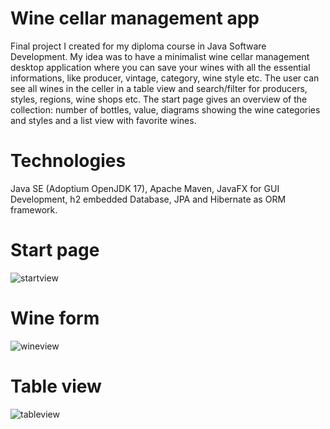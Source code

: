 # Wine cellar management app
Final project I created for my diploma course in Java Software Development. 
My idea was to have a minimalist wine cellar management desktop application where you can save your wines with all the essential informations, like producer, vintage, category, wine style etc.
The user can see all wines in the celler in a table view and search/filter for producers, styles, regions, wine shops etc. The start page gives an overview of the collection: number of bottles, value,
diagrams showing the wine categories and styles and a list view with favorite wines. 
# Technologies 
Java SE (Adoptium OpenJDK 17), Apache Maven, JavaFX for GUI Development, h2 embedded Database, JPA and Hibernate as ORM framework.  
# Start page
![startview](https://user-images.githubusercontent.com/91664769/174489268-804130fc-bccb-4465-879c-ff56f81b27f3.PNG)
# Wine form
![wineview](https://user-images.githubusercontent.com/91664769/174489316-b587afae-f345-4d95-ab11-87c50ecbd1c5.PNG)
# Table view
![tableview](https://user-images.githubusercontent.com/91664769/174489323-3b8b79ad-576f-41b7-9883-e0f79ec5ea86.PNG)
